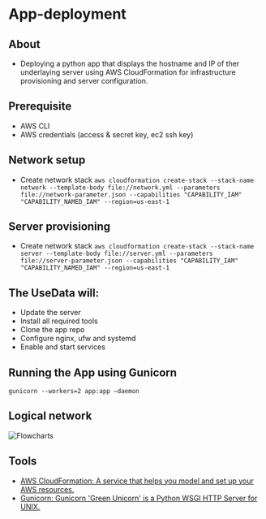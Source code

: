 # App-deployment
## About
- Deploying a python app that displays the hostname and IP of ther underlaying server using AWS CloudFormation for infrastructure provisioning and server configuration.

## Prerequisite
- AWS CLI
- AWS credentials (access & secret key, ec2 ssh key)

## Network setup
- Create network stack ```aws cloudformation create-stack --stack-name network --template-body file://network.yml --parameters file://network-parameter.json --capabilities "CAPABILITY_IAM" "CAPABILITY_NAMED_IAM" --region=us-east-1```

## Server provisioning
- Create network stack ```aws cloudformation create-stack --stack-name server --template-body file://server.yml --parameters file://server-parameter.json --capabilities "CAPABILITY_IAM" "CAPABILITY_NAMED_IAM" --region=us-east-1```

## The UseData will:
- Update the server
- Install all required tools
- Clone the app repo
- Configure nginx, ufw and systemd
- Enable and start services

## Running the App using Gunicorn
```gunicorn --workers=2 app:app —daemon```

## Logical network
![Flowcharts](https://user-images.githubusercontent.com/97449891/211727648-28ad767a-1364-43e4-9ae2-4b7784cb657f.jpeg)


## Tools
- [AWS CloudFormation: A service that helps you model and set up your AWS resources.](https://docs.aws.amazon.com/AWSCloudFormation/latest/UserGuide/Welcome.html)
- [Gunicorn: Gunicorn 'Green Unicorn' is a Python WSGI HTTP Server for UNIX.](https://gunicorn.org/)

